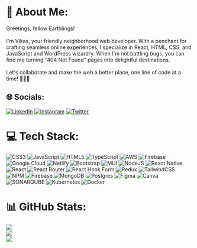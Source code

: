 # 💫 About Me:
Greetings, fellow Earthlings!<br><br>I'm Vikas, your friendly neighborhood web developer. With a penchant for crafting seamless online experiences, I specialize in React, HTML, CSS, and JavaScript and WordPress wizardry. When I'm not battling bugs, you can find me turning "404 Not Found" pages into delightful destinations.<br><br>Let's collaborate and make the web a better place, one line of code at a time! 👩‍💻✨


## 🌐 Socials:
[![LinkedIn](https://img.shields.io/badge/LinkedIn-%230077B5.svg?logo=linkedin&logoColor=white)](https://linkedin.com/in/vikasnayak) [![Instagram](https://img.shields.io/badge/Instagram-%23E4405F.svg?logo=Instagram&logoColor=white)](https://instagram.com/viikasnayak) [![Twitter](https://img.shields.io/badge/Twitter-%231DA1F2.svg?logo=Twitter&logoColor=white)](https://twitter.com/viikasnayak) 

# 💻 Tech Stack:
![CSS3](https://img.shields.io/badge/css3-%231572B6.svg?style=flat&logo=css3&logoColor=white) ![JavaScript](https://img.shields.io/badge/javascript-%23323330.svg?style=flat&logo=javascript&logoColor=%23F7DF1E) ![HTML5](https://img.shields.io/badge/html5-%23E34F26.svg?style=flat&logo=html5&logoColor=white) ![TypeScript](https://img.shields.io/badge/typescript-%23007ACC.svg?style=flat&logo=typescript&logoColor=white) ![AWS](https://img.shields.io/badge/AWS-%23FF9900.svg?style=flat&logo=amazon-aws&logoColor=white) ![Firebase](https://img.shields.io/badge/firebase-%23039BE5.svg?style=flat&logo=firebase) ![Google Cloud](https://img.shields.io/badge/GoogleCloud-%234285F4.svg?style=flat&logo=google-cloud&logoColor=white) ![Netlify](https://img.shields.io/badge/netlify-%23000000.svg?style=flat&logo=netlify&logoColor=#00C7B7) ![Bootstrap](https://img.shields.io/badge/bootstrap-%238511FA.svg?style=flat&logo=bootstrap&logoColor=white) ![MUI](https://img.shields.io/badge/MUI-%230081CB.svg?style=flat&logo=mui&logoColor=white) ![NodeJS](https://img.shields.io/badge/node.js-6DA55F?style=flat&logo=node.js&logoColor=white) ![React Native](https://img.shields.io/badge/react_native-%2320232a.svg?style=flat&logo=react&logoColor=%2361DAFB) ![React](https://img.shields.io/badge/react-%2320232a.svg?style=flat&logo=react&logoColor=%2361DAFB) ![React Router](https://img.shields.io/badge/React_Router-CA4245?style=flat&logo=react-router&logoColor=white) ![React Hook Form](https://img.shields.io/badge/React%20Hook%20Form-%23EC5990.svg?style=flat&logo=reacthookform&logoColor=white) ![Redux](https://img.shields.io/badge/redux-%23593d88.svg?style=flat&logo=redux&logoColor=white) ![TailwindCSS](https://img.shields.io/badge/tailwindcss-%2338B2AC.svg?style=flat&logo=tailwind-css&logoColor=white) ![NPM](https://img.shields.io/badge/NPM-%23CB3837.svg?style=flat&logo=npm&logoColor=white) ![Firebase](https://img.shields.io/badge/Firebase-039BE5?style=flat&logo=Firebase&logoColor=white) ![MongoDB](https://img.shields.io/badge/MongoDB-%234ea94b.svg?style=flat&logo=mongodb&logoColor=white) ![Postgres](https://img.shields.io/badge/postgres-%23316192.svg?style=flat&logo=postgresql&logoColor=white) ![Figma](https://img.shields.io/badge/figma-%23F24E1E.svg?style=flat&logo=figma&logoColor=white) ![Canva](https://img.shields.io/badge/Canva-%2300C4CC.svg?style=flat&logo=Canva&logoColor=white) ![SONARQUBE](https://img.shields.io/badge/sonarqube-4E9BCD.svg?style=flat&logo=sonarqube&logoColor=white&color=%234E9BCD) ![Kubernetes](https://img.shields.io/badge/kubernetes-%23326ce5.svg?style=flat&logo=kubernetes&logoColor=white) ![Docker](https://img.shields.io/badge/docker-%230db7ed.svg?style=flat&logo=docker&logoColor=white)
# 📊 GitHub Stats:
![](https://github-readme-stats.vercel.app/api?username=vikas-nayak&theme=dark&hide_border=false&include_all_commits=true&count_private=true)<br/>
![](https://github-readme-streak-stats.herokuapp.com/?user=vikas-nayak&theme=dark&hide_border=false)<br/>
![](https://github-readme-stats.vercel.app/api/top-langs/?username=vikas-nayak&theme=dark&hide_border=false&include_all_commits=true&count_private=true&layout=compact)

<!-- Proudly created with GPRM ( https://gprm.itsvg.in ) -->
